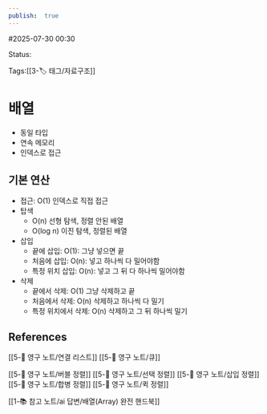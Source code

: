 ```yaml
---
publish:  true
---
```

#2025-07-30 00:30

Status: 

Tags:[[3-🏷️ 태그/자료구조]]

# 배열
- 동일 타입
- 연속 메모리
- 인덱스로 접근

## 기본 연산
- 접근: O(1) 인덱스로 직접 접근
- 탑색 
	- O(n) 선형 탐색, 정렬 안된 배열
	- O(log n) 이진 탐색, 정렬된 배열
- 삽입
	- 끝에 삽입: O(1): 그냥 넣으면 끝
	- 처음에 삽입: O(n): 넣고 하나씩 다 밀어야함
	- 특정 위치 삽입: O(n): 넣고 그 뒤 다 하나씩 밀어야함
- 삭제
	- 끝에서 삭제: O(1) 그냥 삭제하고 끝
	- 처음에서 삭제: O(n) 삭제하고 하나씩 다 밀기
	- 특정 위치에서 삭제: O(n) 삭제하고 그 뒤 하나씩 밀기
## References
 [[5-💎 영구 노트/연결 리스트]]
 [[5-💎 영구 노트/큐]]

 [[5-💎 영구 노트/버블 정렬]]
 [[5-💎 영구 노트/선택 정렬]]
 [[5-💎 영구 노트/삽입 정렬]]
 [[5-💎 영구 노트/합병 정렬]] 
 [[5-💎 영구 노트/퀵 정렬]]
 
 [[1-📚 참고 노트/ai 답변/배열(Array) 완전 핸드북]]